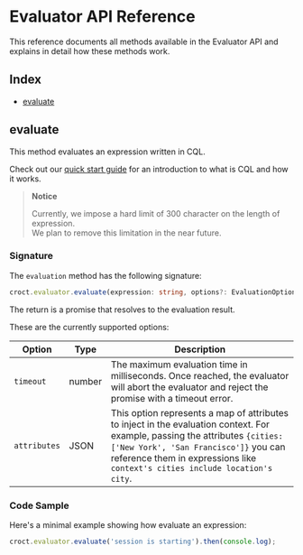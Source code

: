 # Evaluator API Reference

This reference documents all methods available in the Evaluator API and explains in detail how these methods work.

## Index

- [evaluate](#evaluate)

## evaluate

This method evaluates an expression written in CQL.

Check out our [quick start guide](quick-start.md) for an introduction to what is CQL and how it works.

> **Notice**  
>  
> Currently, we impose a hard limit of 300 character on the length of expression.  
> We plan to remove this limitation in the near future.

### Signature

The `evaluation` method has the following signature:

```ts
croct.evaluator.evaluate(expression: string, options?: EvaluationOptions): Promise<JsonResult>
```

The return is a promise that resolves to the evaluation result.

These are the currently supported options:

| Option       | Type   | Description                                                                                                                                                                                                                                           |
|--------------|--------|-------------------------------------------------------------------------------------------------------------------------------------------------------------------------------------------------------------------------------------------------------|
| `timeout`    | number | The maximum evaluation time in milliseconds. Once reached, the evaluator will abort the evaluator and reject the promise with a timeout error.                                                                                                        |
| `attributes` | JSON   | This option represents a map of attributes to inject in the evaluation context. For example, passing the attributes `{cities: ['New York', 'San Francisco']}` you can reference them in expressions like `context's cities include location's city`.  |

### Code Sample

Here's a minimal example showing how evaluate an expression:

```js
croct.evaluator.evaluate('session is starting').then(console.log);
```
